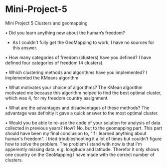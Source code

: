 # Mini-Project-5
Mini Project 5 Clusters and geomapping

• Did you learn anything new about the human’s freedom?
- As I couldn't fully get the GeoMapping to work, I have no sources for this answer.

• How many categories of freedom (clusters) have you defined?
I have defined four categories of freedom (4 clusters).

• Which clustering methods and algorithms have you implemented?
I implemented the KMeans algorithm

• What motivates your choice of algorithms?
The KMean algorithm motivated me because this algorithm helped to find the best optimal cluster, which was 4, for my freedom country assignment.

• What are the advantages and disadvantages of these methods?
The advantage was definitly it gave a quick answer to the most optimal cluster.

• Would you be able to re-use the code of your solution for analysis of data
collected in previous years? How?
No, but to the geomapping part. This part should have been my final conclusion to, "if I learned anything about human's freedom". I tried troubleshooting it a lot of times but couldn't figure how to solve the problem. The problem i stand with now is that I'm apperently missing data, e.g. longitude and latitude. Therefor it only shows one country on the GeoMapping I have made with the correct number of clusters.

